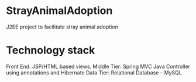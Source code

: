 # StrayAnimalAdoption
J2EE project to facilitate stray animal adoption

# Technology stack
Front End: JSP/HTML based views.
Middle Tier: Spring MVC Java Controller using annotations and Hibernate
Data Tier: Relational Database – MySQL